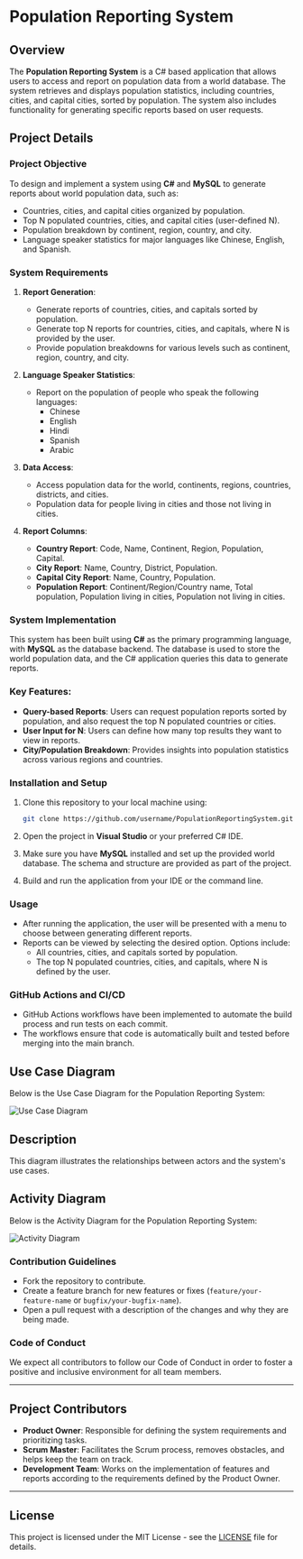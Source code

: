 # Population Reporting System

## Overview
The **Population Reporting System** is a C# based application that allows users to access and report on population data from a world database. The system retrieves and displays population statistics, including countries, cities, and capital cities, sorted by population. The system also includes functionality for generating specific reports based on user requests.

## Project Details

### Project Objective
To design and implement a system using **C#** and **MySQL** to generate reports about world population data, such as:
- Countries, cities, and capital cities organized by population.
- Top N populated countries, cities, and capital cities (user-defined N).
- Population breakdown by continent, region, country, and city.
- Language speaker statistics for major languages like Chinese, English, and Spanish.

### System Requirements
1. **Report Generation**:
    - Generate reports of countries, cities, and capitals sorted by population.
    - Generate top N reports for countries, cities, and capitals, where N is provided by the user.
    - Provide population breakdowns for various levels such as continent, region, country, and city.

2. **Language Speaker Statistics**:
    - Report on the population of people who speak the following languages:
        - Chinese
        - English
        - Hindi
        - Spanish
        - Arabic

3. **Data Access**:
    - Access population data for the world, continents, regions, countries, districts, and cities.
    - Population data for people living in cities and those not living in cities.

4. **Report Columns**:
    - **Country Report**: Code, Name, Continent, Region, Population, Capital.
    - **City Report**: Name, Country, District, Population.
    - **Capital City Report**: Name, Country, Population.
    - **Population Report**: Continent/Region/Country name, Total population, Population living in cities, Population not living in cities.

### System Implementation

This system has been built using **C#** as the primary programming language, with **MySQL** as the database backend. The database is used to store the world population data, and the C# application queries this data to generate reports.

### Key Features:
- **Query-based Reports**: Users can request population reports sorted by population, and also request the top N populated countries or cities.
- **User Input for N**: Users can define how many top results they want to view in reports.
- **City/Population Breakdown**: Provides insights into population statistics across various regions and countries.

### Installation and Setup

1. Clone this repository to your local machine using:
    ```bash
    git clone https://github.com/username/PopulationReportingSystem.git
    ```

2. Open the project in **Visual Studio** or your preferred C# IDE.

3. Make sure you have **MySQL** installed and set up the provided world database. The schema and structure are provided as part of the project.

4. Build and run the application from your IDE or the command line.

### Usage
- After running the application, the user will be presented with a menu to choose between generating different reports.
- Reports can be viewed by selecting the desired option. Options include:
    - All countries, cities, and capitals sorted by population.
    - The top N populated countries, cities, and capitals, where N is defined by the user.
  
### GitHub Actions and CI/CD
- GitHub Actions workflows have been implemented to automate the build process and run tests on each commit.
- The workflows ensure that code is automatically built and tested before merging into the main branch.
## Use Case Diagram

Below is the Use Case Diagram for the Population Reporting System:

![Use Case Diagram](main/Use%20Case%20Diagram.png)
## Description
This diagram illustrates the relationships between actors and the system's use cases.

## Activity Diagram

Below is the Activity Diagram for the Population Reporting System:

![Activity Diagram](main/Activity%20Diagram.png)

### Contribution Guidelines
- Fork the repository to contribute.
- Create a feature branch for new features or fixes (`feature/your-feature-name` or `bugfix/your-bugfix-name`).
- Open a pull request with a description of the changes and why they are being made.

### Code of Conduct
We expect all contributors to follow our Code of Conduct in order to foster a positive and inclusive environment for all team members.

---

## Project Contributors
- **Product Owner**: Responsible for defining the system requirements and prioritizing tasks.
- **Scrum Master**: Facilitates the Scrum process, removes obstacles, and helps keep the team on track.
- **Development Team**: Works on the implementation of features and reports according to the requirements defined by the Product Owner.

---

## License
This project is licensed under the MIT License - see the [LICENSE](LICENSE) file for details.

